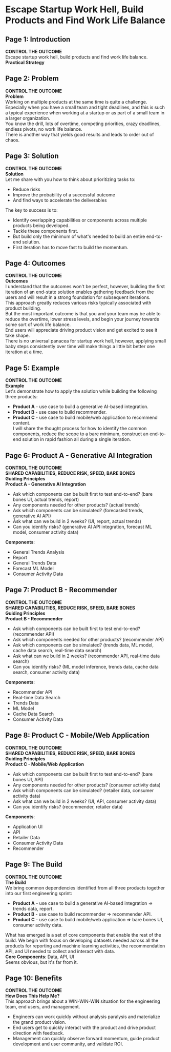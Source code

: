 # Escape Startup Work Hell, Build Products and Find Work Life Balance

## Page 1: Introduction
**CONTROL THE OUTCOME**  
Escape startup work hell, build products and find work life balance.  
**Practical Strategy**

## Page 2: Problem
**CONTROL THE OUTCOME**  
**Problem**  
Working on multiple products at the same time is quite a challenge. Especially when you have a small team and tight deadlines, and this is such a typical experience when working at a startup or as part of a small team in a larger organization.  
You know the drill, lots of overtime, competing priorities, crazy deadlines, endless pivots, no work life balance.  
There is another way that yields good results and leads to order out of chaos.

## Page 3: Solution
**CONTROL THE OUTCOME**  
**Solution**  
Let me share with you how to think about prioritizing tasks to:  
- Reduce risks  
- Improve the probability of a successful outcome  
- And find ways to accelerate the deliverables  

The key to success is to:  
- Identify overlapping capabilities or components across multiple products being developed.  
- Tackle these components first.  
- But build only the minimum of what's needed to build an entire end-to-end solution.  
- First iteration has to move fast to build the momentum.

## Page 4: Outcomes
**CONTROL THE OUTCOME**  
**Outcomes**  
I understand that the outcomes won't be perfect, however, building the first iteration of an end-state solution enables gathering feedback from the users and will result in a strong foundation for subsequent iterations.  
This approach greatly reduces various risks typically associated with product building.  
But the most important outcome is that you and your team may be able to reduce the overtime, lower stress levels, and begin your journey towards some sort of work life balance.  
End users will appreciate driving product vision and get excited to see it take shape.  
There is no universal panacea for startup work hell, however, applying small baby steps consistently over time will make things a little bit better one iteration at a time.

## Page 5: Example
**CONTROL THE OUTCOME**  
**Example**  
Let's demonstrate how to apply the solution while building the following three products:  
- **Product A** - use case to build a generative AI-based integration.  
- **Product B** - use case to build recommender.  
- **Product C** - use case to build mobile/web application to recommend content.  
I will share the thought process for how to identify the common components, reduce the scope to a bare minimum, construct an end-to-end solution in rapid fashion all during a single iteration.

## Page 6: Product A - Generative AI Integration
**CONTROL THE OUTCOME**  
**SHARED CAPABILITIES, REDUCE RISK, SPEED, BARE BONES**  
**Guiding Principles**  
**Product A - Generative AI Integration**  
- Ask which components can be built first to test end-to-end? (bare bones UI, actual trends, report)  
- Any components needed for other products? (actual trends)  
- Ask which components can be simulated? (forecasted trends, generative AI API)  
- Ask what can we build in 2 weeks? (UI, report, actual trends)  
- Can you identify risks? (generative AI API integration, forecast ML model, consumer activity data)  

**Components**:  
- General Trends Analysis  
- Report  
- General Trends Data  
- Forecast ML Model  
- Consumer Activity Data

## Page 7: Product B - Recommender
**CONTROL THE OUTCOME**  
**SHARED CAPABILITIES, REDUCE RISK, SPEED, BARE BONES**  
**Guiding Principles**  
**Product B - Recommender**  
- Ask which components can be built first to test end-to-end? (recommender API)  
- Ask which components needed for other products? (recommender API)  
- Ask which components can be simulated? (trends data, ML model, cache data search, real-time data search)  
- Ask what can we build in 2 weeks? (recommender API, real-time data search)  
- Can you identify risks? (ML model inference, trends data, cache data search, consumer activity data)  

**Components**:  
- Recommender API  
- Real-time Data Search  
- Trends Data  
- ML Model  
- Cache Data Search  
- Consumer Activity Data

## Page 8: Product C - Mobile/Web Application
**CONTROL THE OUTCOME**  
**SHARED CAPABILITIES, REDUCE RISK, SPEED, BARE BONES**  
**Guiding Principles**  
**Product C - Mobile/Web Application**  
- Ask which components can be built first to test end-to-end? (bare bones UI, API)  
- Any components needed for other products? (consumer activity data)  
- Ask which components can be simulated? (retailer data, consumer activity data)  
- Ask what can we build in 2 weeks? (UI, API, consumer activity data)  
- Can you identify risks? (recommender, retailer data)  

**Components**:  
- Application UI  
- API  
- Retailer Data  
- Consumer Activity Data  
- Recommender

## Page 9: The Build
**CONTROL THE OUTCOME**  
**The Build**  
We bring common dependencies identified from all three products together into our first engineering sprint:  
- **Product A** - use case to build a generative AI-based integration => trends data, report.  
- **Product B** - use case to build recommender => recommender API.  
- **Product C** - use case to build mobile/web application => bare bones UI, consumer activity data.  

What has emerged is a set of core components that enable the rest of the build. We begin with focus on developing datasets needed across all the products for reporting and machine learning activities, the recommendation API, and UI needed to collect and interact with data.  
**Core Components**: Data, API, UI  
Seems obvious, but it's far from it.

## Page 10: Benefits
**CONTROL THE OUTCOME**  
**How Does This Help Me?**  
This approach brings about a WIN-WIN-WIN situation for the engineering team, end users, and management.  
- Engineers can work quickly without analysis paralysis and materialize the grand product vision.  
- End users get to quickly interact with the product and drive product direction with feedback.  
- Management can quickly observe forward momentum, guide product development and user community, and validate ROI.

